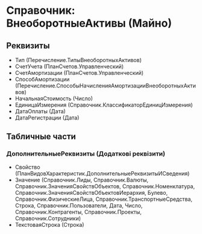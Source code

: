 ﻿# Справочник: ВнеоборотныеАктивы (Майно)

## Реквизиты

- Тип (Перечисление.ТипыВнеоборотныхАктивов)
- СчетУчета (ПланСчетов.Управленческий)
- СчетАмортизации (ПланСчетов.Управленческий)
- СпособАмортизации (Перечисление.СпособыНачисленияАмортизацииВнеоборотныхАктивов)
- НачальнаяСтоимость (Число)
- ЕдиницаИзмерения (Справочник.КлассификаторЕдиницИзмерения)
- ДатаОплаты (Дата)
- ДатаРегистрации (Дата)

## Табличные части

### ДополнительныеРеквизиты (Додаткові реквізити)

- Свойство (ПланВидовХарактеристик.ДополнительныеРеквизитыИСведения)
- Значение (Справочник.Лиды, Справочник.Валюты, Справочник.ЗначенияСвойствОбъектов, Справочник.Номенклатура, Справочник.ЗначенияСвойствОбъектовИерархия, Булево, Справочник.ФизическиеЛица, Справочник.ТранспортныеСредства, Строка, Справочник.Пользователи, Дата, Число, Справочник.Контрагенты, Справочник.Проекты, Справочник.Сотрудники)
- ТекстоваяСтрока (Строка)

